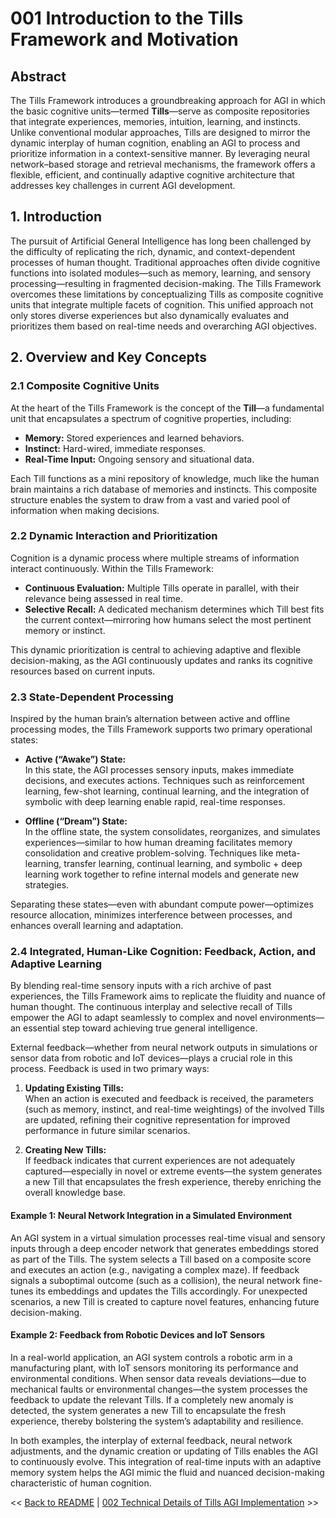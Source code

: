 # 001 Introduction to the Tills Framework and Motivation

## Abstract

The Tills Framework introduces a groundbreaking approach for AGI in which the basic cognitive units—termed **Tills**—serve as composite repositories that integrate experiences, memories, intuition, learning, and instincts. Unlike conventional modular approaches, Tills are designed to mirror the dynamic interplay of human cognition, enabling an AGI to process and prioritize information in a context-sensitive manner. By leveraging neural network–based storage and retrieval mechanisms, the framework offers a flexible, efficient, and continually adaptive cognitive architecture that addresses key challenges in current AGI development.

## 1. Introduction

The pursuit of Artificial General Intelligence has long been challenged by the difficulty of replicating the rich, dynamic, and context-dependent processes of human thought. Traditional approaches often divide cognitive functions into isolated modules—such as memory, learning, and sensory processing—resulting in fragmented decision-making. The Tills Framework overcomes these limitations by conceptualizing Tills as composite cognitive units that integrate multiple facets of cognition. This unified approach not only stores diverse experiences but also dynamically evaluates and prioritizes them based on real-time needs and overarching AGI objectives.

## 2. Overview and Key Concepts

### 2.1 Composite Cognitive Units

At the heart of the Tills Framework is the concept of the **Till**—a fundamental unit that encapsulates a spectrum of cognitive properties, including:

- **Memory:** Stored experiences and learned behaviors.
- **Instinct:** Hard-wired, immediate responses.
- **Real-Time Input:** Ongoing sensory and situational data.

Each Till functions as a mini repository of knowledge, much like the human brain maintains a rich database of memories and instincts. This composite structure enables the system to draw from a vast and varied pool of information when making decisions.

### 2.2 Dynamic Interaction and Prioritization

Cognition is a dynamic process where multiple streams of information interact continuously. Within the Tills Framework:

- **Continuous Evaluation:** Multiple Tills operate in parallel, with their relevance being assessed in real time.
- **Selective Recall:** A dedicated mechanism determines which Till best fits the current context—mirroring how humans select the most pertinent memory or instinct.

This dynamic prioritization is central to achieving adaptive and flexible decision-making, as the AGI continuously updates and ranks its cognitive resources based on current inputs.

### 2.3 State-Dependent Processing

Inspired by the human brain’s alternation between active and offline processing modes, the Tills Framework supports two primary operational states:

- **Active (“Awake”) State:**  
  In this state, the AGI processes sensory inputs, makes immediate decisions, and executes actions. Techniques such as reinforcement learning, few-shot learning, continual learning, and the integration of symbolic with deep learning enable rapid, real-time responses.

- **Offline (“Dream”) State:**  
  In the offline state, the system consolidates, reorganizes, and simulates experiences—similar to how human dreaming facilitates memory consolidation and creative problem-solving. Techniques like meta-learning, transfer learning, continual learning, and symbolic + deep learning work together to refine internal models and generate new strategies.

Separating these states—even with abundant compute power—optimizes resource allocation, minimizes interference between processes, and enhances overall learning and adaptation.

### 2.4 Integrated, Human-Like Cognition: Feedback, Action, and Adaptive Learning

By blending real-time sensory inputs with a rich archive of past experiences, the Tills Framework aims to replicate the fluidity and nuance of human thought. The continuous interplay and selective recall of Tills empower the AGI to adapt seamlessly to complex and novel environments—an essential step toward achieving true general intelligence.

External feedback—whether from neural network outputs in simulations or sensor data from robotic and IoT devices—plays a crucial role in this process. Feedback is used in two primary ways:

1. **Updating Existing Tills:**  
   When an action is executed and feedback is received, the parameters (such as memory, instinct, and real-time weightings) of the involved Tills are updated, refining their cognitive representation for improved performance in future similar scenarios.

2. **Creating New Tills:**  
   If feedback indicates that current experiences are not adequately captured—especially in novel or extreme events—the system generates a new Till that encapsulates the fresh experience, thereby enriching the overall knowledge base.

#### Example 1: Neural Network Integration in a Simulated Environment

An AGI system in a virtual simulation processes real-time visual and sensory inputs through a deep encoder network that generates embeddings stored as part of the Tills. The system selects a Till based on a composite score and executes an action (e.g., navigating a complex maze). If feedback signals a suboptimal outcome (such as a collision), the neural network fine-tunes its embeddings and updates the Tills accordingly. For unexpected scenarios, a new Till is created to capture novel features, enhancing future decision-making.

#### Example 2: Feedback from Robotic Devices and IoT Sensors

In a real-world application, an AGI system controls a robotic arm in a manufacturing plant, with IoT sensors monitoring its performance and environmental conditions. When sensor data reveals deviations—due to mechanical faults or environmental changes—the system processes the feedback to update the relevant Tills. If a completely new anomaly is detected, the system generates a new Till to encapsulate the fresh experience, thereby bolstering the system’s adaptability and resilience.

In both examples, the interplay of external feedback, neural network adjustments, and the dynamic creation or updating of Tills enables the AGI to continuously evolve. This integration of real-time inputs with an adaptive memory system helps the AGI mimic the fluid and nuanced decision-making characteristic of human cognition.

<< [Back to README](/README.md) | [002 Technical Details of Tills AGI Implementation](./002_TECHNICAL_DETAILS.md) >>

